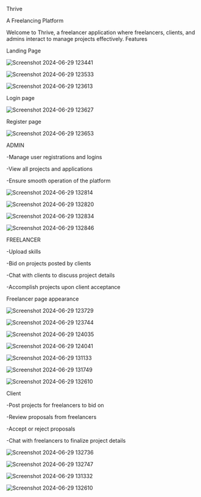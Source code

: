 Thrive 

A Freelancing  Platform


Welcome to Thrive, a freelancer application where freelancers, clients, and admins interact to manage projects effectively.
Features



Landing Page


![Screenshot 2024-06-29 123441](https://github.com/21wh1a1236/Freelancer-Application/assets/119932516/ba2a36af-52ae-4548-88c3-1be86c7e6f8d)

![Screenshot 2024-06-29 123533](https://github.com/21wh1a1236/Freelancer-Application/assets/119932516/ba528b65-729c-4ab2-84a6-87e3952c9c30)

![Screenshot 2024-06-29 123613](https://github.com/21wh1a1236/Freelancer-Application/assets/119932516/70cdaba1-55a0-40f3-9722-54541e50bccc)


Login page

![Screenshot 2024-06-29 123627](https://github.com/21wh1a1236/Freelancer-Application/assets/119932516/b80ef2b6-e7dc-4644-83ac-5011b2856701)


Register page

![Screenshot 2024-06-29 123653](https://github.com/21wh1a1236/Freelancer-Application/assets/119932516/70ad0c7d-fea0-4995-81e3-faf010122f36)






ADMIN

-Manage user registrations and logins

-View all projects and applications

-Ensure smooth operation of the platform

![Screenshot 2024-06-29 132814](https://github.com/21wh1a1236/Freelancer-Application/assets/119932516/187e92d8-8b5d-44da-99de-525ab157878f)

![Screenshot 2024-06-29 132820](https://github.com/21wh1a1236/Freelancer-Application/assets/119932516/50ede97e-4a19-4344-8826-52e7d748583a)

![Screenshot 2024-06-29 132834](https://github.com/21wh1a1236/Freelancer-Application/assets/119932516/0e4a0393-d9bc-4e32-852a-67fd4654d27a)

![Screenshot 2024-06-29 132846](https://github.com/21wh1a1236/Freelancer-Application/assets/119932516/01b1b4b0-7247-4bda-8ebd-5d37f2954ced)







FREELANCER

-Upload skills

-Bid on projects posted by clients

-Chat with clients to discuss project details

-Accomplish projects upon client acceptance

Freelancer page appearance

![Screenshot 2024-06-29 123729](https://github.com/21wh1a1236/Freelancer-Application/assets/119932516/79dda876-4763-4a40-be35-4c9f776122ff)

![Screenshot 2024-06-29 123744](https://github.com/21wh1a1236/Freelancer-Application/assets/119932516/baa57a4d-824d-45c6-b310-3b6ab1167c71)

![Screenshot 2024-06-29 124035](https://github.com/21wh1a1236/Freelancer-Application/assets/119932516/254c0dee-85d8-44d0-853a-388ad6f9e170)

![Screenshot 2024-06-29 124041](https://github.com/21wh1a1236/Freelancer-Application/assets/119932516/df63f529-a368-415b-8b3c-ff3431d282ae)

![Screenshot 2024-06-29 131133](https://github.com/21wh1a1236/Freelancer-Application/assets/119932516/1a8a01ff-7116-46e5-93ba-0df545d6741e)

![Screenshot 2024-06-29 131749](https://github.com/21wh1a1236/Freelancer-Application/assets/119932516/84efd8a3-e6ed-4e89-a3be-6e115a784173)

![Screenshot 2024-06-29 132610](https://github.com/21wh1a1236/Freelancer-Application/assets/119932516/8cc0cf0e-0487-4039-ba58-fdf687024d1c)






Client

-Post projects for freelancers to bid on

-Review proposals from freelancers

-Accept or reject proposals

-Chat with freelancers to finalize project details



![Screenshot 2024-06-29 132736](https://github.com/21wh1a1236/Freelancer-Application/assets/119932516/348d5ba3-2545-411a-b5d0-17d30742554b)


![Screenshot 2024-06-29 132747](https://github.com/21wh1a1236/Freelancer-Application/assets/119932516/63a914ca-00ca-4d21-a6df-7d9905d8edaa)


![Screenshot 2024-06-29 131332](https://github.com/21wh1a1236/Freelancer-Application/assets/119932516/e7b45a71-470b-4324-af8d-8ed0db23c630)


![Screenshot 2024-06-29 132610](https://github.com/21wh1a1236/Freelancer-Application/assets/119932516/c2f8b11f-8174-40a2-ba9d-be45b857619f)





